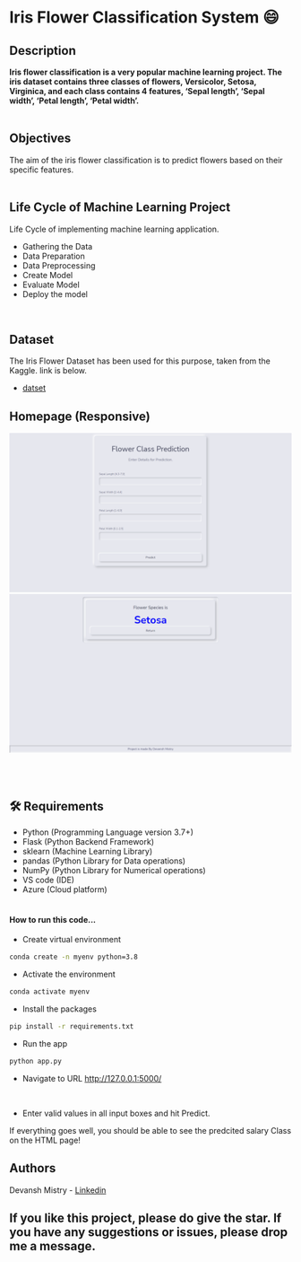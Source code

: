 # Iris Flower Classification System 😄

## Description
<b>
Iris flower classification is a very popular machine learning project. 
The iris dataset contains three classes of flowers, Versicolor, Setosa, Virginica, and each class contains 
4 features, ‘Sepal length’, ‘Sepal width’, ‘Petal length’, ‘Petal width’.
</b><br> <br>

## Objectives
The aim of the iris flower classification is to predict flowers based on their specific features.<br><br>

## Life Cycle of Machine Learning Project
Life Cycle of implementing machine learning application.
- Gathering the Data
- Data Preparation
- Data Preprocessing
- Create Model
- Evaluate Model
- Deploy the model
<br>

## Dataset
The Iris Flower Dataset has been used for this purpose, taken from the Kaggle. link is below.

- [datset](https://www.kaggle.com/datasets/arshid/iris-flower-dataset)

## Homepage (Responsive)
<img src = "image\Home.png" width = "700px">
<img src = "image\Home2.png" width = "700px">

<br><br>

## 🛠️ Requirements
* Python (Programming Language version 3.7+)
* Flask (Python Backend Framework)
* sklearn (Machine Learning Library)
* pandas (Python Library for Data operations)
* NumPy (Python Library for Numerical operations)
* VS code (IDE)
* Azure (Cloud platform)<br><br>

#### How to run this code...
- Create virtual environment
```bash
conda create -n myenv python=3.8
```
- Activate the environment
```bash
conda activate myenv
```
- Install the packages
```bash
pip install -r requirements.txt
```
- Run the app
```bash
python app.py
```
- Navigate to URL http://127.0.0.1:5000/
<br>

- Enter valid values in all input boxes and hit Predict.

If everything goes well, you should  be able to see the predcited salary Class on the HTML page!

## Authors
Devansh Mistry - [Linkedin](https://linkedin.com/in/devansh-vinodkumar-mistry-9bb2611aa/)

## If you like this project, please do give the star. If you have any suggestions or issues, please drop me a message.

